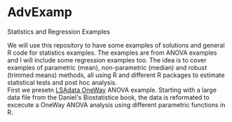 # AdvExamp
Statistics and Regression Examples

We will use this repository to have some examples of solutions and general R code for statistics examples. The examples are from ANOVA examples and I will include some regression examples too. The idea is to cover examples of parametric (mean), non-parametric (median) and robust (trimmed means) methods, all using R and different R packages to estimate statistical tests and post hoc analysis.  
First we presetn [LSAdata OneWay](https://fabarrios.github.io/AdvExamples/) ANOVA example.  Starting with a large data file from the Daniel's Biostatistice book, the data is reformated to excecute a OneWay ANOVA analysis using different parametric functions in R.
